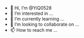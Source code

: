 - 👋 Hi, I’m @YiQ0528
- 👀 I’m interested in ...
- 🌱 I’m currently learning ...
- 💞️ I’m looking to collaborate on ...
- 📫 How to reach me ...

<!---
YiQ0528/YiQ0528 is a ✨ special ✨ repository because its `README.md` (this file) appears on your GitHub profile.
You can click the Preview link to take a look at your changes.
--->

